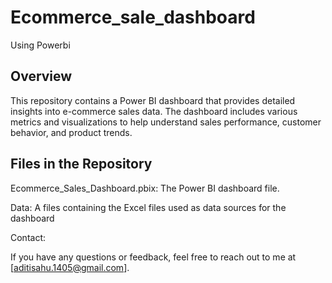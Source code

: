 # Ecommerce_sale_dashboard
Using Powerbi 

## Overview

This repository contains a Power BI dashboard that provides detailed insights into e-commerce sales data. The dashboard includes various metrics and visualizations to help understand sales performance, customer behavior, and product trends.

## Files in the Repository

Ecommerce_Sales_Dashboard.pbix: The Power BI dashboard file.

Data: A files containing the Excel files used as data sources for the dashboard

Contact:

If you have any questions or feedback, feel free to reach out to me at [aditisahu.1405@gmail.com].
